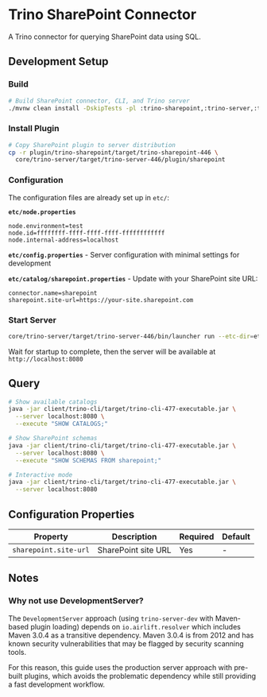 # Trino SharePoint Connector

A Trino connector for querying SharePoint data using SQL.

## Development Setup

### Build

```bash
# Build SharePoint connector, CLI, and Trino server
./mvnw clean install -DskipTests -pl :trino-sharepoint,:trino-server,:trino-cli -am
```

### Install Plugin

```bash
# Copy SharePoint plugin to server distribution
cp -r plugin/trino-sharepoint/target/trino-sharepoint-446 \
  core/trino-server/target/trino-server-446/plugin/sharepoint
```

### Configuration

The configuration files are already set up in `etc/`:

**`etc/node.properties`**
```properties
node.environment=test
node.id=ffffffff-ffff-ffff-ffff-ffffffffffff
node.internal-address=localhost
```

**`etc/config.properties`** - Server configuration with minimal settings for development

**`etc/catalog/sharepoint.properties`** - Update with your SharePoint site URL:
```properties
connector.name=sharepoint
sharepoint.site-url=https://your-site.sharepoint.com
```

### Start Server

```bash
core/trino-server/target/trino-server-446/bin/launcher run --etc-dir=etc
```

Wait for startup to complete, then the server will be available at `http://localhost:8080`

## Query

```bash
# Show available catalogs
java -jar client/trino-cli/target/trino-cli-477-executable.jar \
  --server localhost:8080 \
  --execute "SHOW CATALOGS;"

# Show SharePoint schemas
java -jar client/trino-cli/target/trino-cli-477-executable.jar \
  --server localhost:8080 \
  --execute "SHOW SCHEMAS FROM sharepoint;"

# Interactive mode
java -jar client/trino-cli/target/trino-cli-477-executable.jar \
  --server localhost:8080
```

## Configuration Properties

| Property | Description | Required | Default |
|----------|-------------|----------|---------|
| `sharepoint.site-url` | SharePoint site URL | Yes | - |

## Notes

### Why not use DevelopmentServer?

The `DevelopmentServer` approach (using `trino-server-dev` with Maven-based plugin loading) depends on `io.airlift.resolver` which includes Maven 3.0.4 as a transitive dependency. Maven 3.0.4 is from 2012 and has known security vulnerabilities that may be flagged by security scanning tools.

For this reason, this guide uses the production server approach with pre-built plugins, which avoids the problematic dependency while still providing a fast development workflow.
